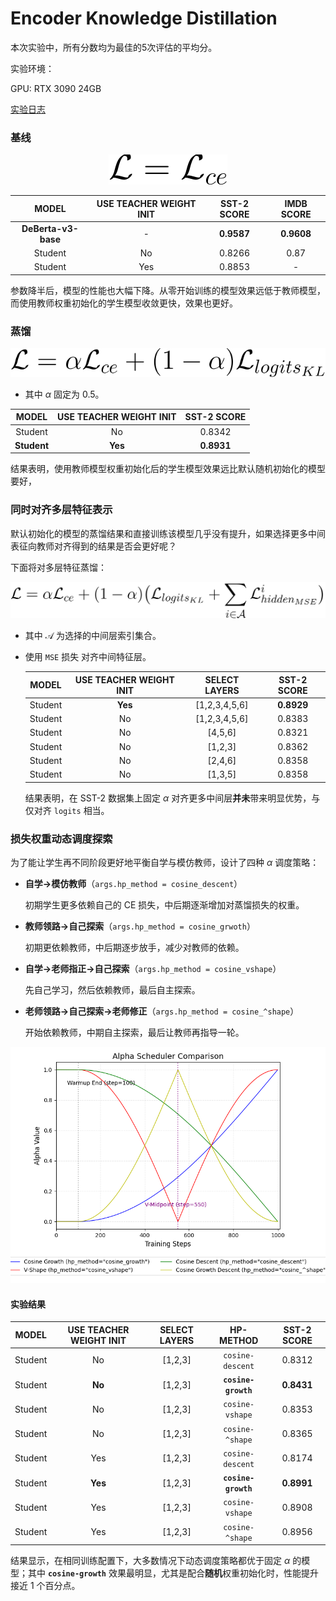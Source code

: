 # Encoder Knowledge Distillation



本次实验中，所有分数均为最佳的5次评估的平均分。

实验环境：

GPU: RTX 3090 24GB

[实验日志](https://swanlab.cn/@lxxing666/Knowledge-Distillation/overview)

### 基线

<div align="center">
  <img src="./figures/1.svg" alt="Loss formula">
</div>



|        MODEL        | USE TEACHER WEIGHT INIT | SST-2 SCORE | IMDB SCORE |
| :-----------------: | :---------------------: | :---------: | :--------: |
| **DeBerta-v3-base** |            -            | **0.9587**  | **0.9608** |
|       Student       |           No            |   0.8266    |    0.87    |
|       Student       |           Yes           |   0.8853    |     -      |

参数降半后，模型的性能也大幅下降。从零开始训练的模型效果远低于教师模型，而使用教师权重初始化的学生模型收敛更快，效果也更好。

### 蒸馏

<div align="center">
  <img src="./figures/2.svg" alt="Loss formula">
</div>

- 其中 $\alpha$ 固定为 0.5。

|    MODEL    | USE TEACHER WEIGHT INIT | SST-2 SCORE |
| :---------: | :---------------------: | :---------: |
|   Student   |           No            |   0.8342    |
| **Student** |         **Yes**         | **0.8931**  |

结果表明，使用教师模型权重初始化后的学生模型效果远比默认随机初始化的模型要好，

### 同时对齐多层特征表示

默认初始化的模型的蒸馏结果和直接训练该模型几乎没有提升，如果选择更多中间表征向教师对齐得到的结果是否会更好呢？

下面将对多层特征蒸馏：

<div align="center">
  <img src="./figures/3.svg" alt="Loss formula">
</div>


- 其中 $\mathcal{A}$ 为选择的中间层索引集合。

- 使用 `MSE` 损失 对齐中间特征层。

  |  MODEL  | USE TEACHER WEIGHT INIT | SELECT LAYERS | SST-2 SCORE |
  | :-----: | :---------------------: | :-----------: | :---------: |
  | Student |         **Yes**         | [1,2,3,4,5,6] | **0.8929**  |
  | Student |           No            | [1,2,3,4,5,6] |   0.8383    |
  | Student |           No            |    [4,5,6]    |   0.8321    |
  | Student |           No            |    [1,2,3]    |   0.8362    |
  | Student |           No            |    [2,4,6]    |   0.8358    |
  | Student |           No            |    [1,3,5]    |   0.8358    |
  
  结果表明，在 SST-2 数据集上固定 $\alpha$ 对齐更多中间层**并未**带来明显优势，与仅对齐 `logits` 相当。
  

### 损失权重动态调度探索

为了能让学生再不同阶段更好地平衡自学与模仿教师，设计了四种 $\alpha$ 调度策略：

- **自学$\rightarrow$模仿教师**（`args.hp_method = cosine_descent`）

  初期学生更多依赖自己的 CE 损失，中后期逐渐增加对蒸馏损失的权重。

- **教师领路$\rightarrow$自己探索**（`args.hp_method = cosine_grwoth`）

  初期更依赖教师，中后期逐步放手，减少对教师的依赖。

- **自学$\rightarrow$老师指正$\rightarrow$自己探索**（`args.hp_method = cosine_vshape`）

  先自己学习，然后依赖教师，最后自主探索。

- **老师领路$\rightarrow$自己探索$\rightarrow$老师修正**（`args.hp_method = cosine_^shape`）

  开始依赖教师，中期自主探索，最后让教师再指导一轮。

![alpha](./figures/alpha_schedule_comparison.png)

#### 实验结果

|  MODEL  | USE TEACHER WEIGHT INIT | SELECT LAYERS | HP-METHOD | SST-2 SCORE |
| :-----: | :----------: | :---------: | :-----: | :-----: |
| Student |     No      |   [1,2,3]   |   `cosine-descent`   |   0.8312   |
| Student |     **No**     | [1,2,3] | **`cosine-growth`** | **0.8431** |
| Student | No | [1,2,3] | `cosine-vshape` | 0.8353 |
| Student | No | [1,2,3] | `cosine-^shape` | 0.8365 |
| Student | Yes | [1,2,3] | `cosine-descent` | 0.8174 |
| Student | **Yes** | [1,2,3] | **`cosine-growth`** | **0.8991** |
| Student | Yes | [1,2,3] | `cosine-vshape` | 0.8908 |
| Student | Yes | [1,2,3] | `cosine-^shape` | 0.8956 |

结果显示，在相同训练配置下，大多数情况下动态调度策略都优于固定 $\alpha$ 的模型；其中 **`cosine-growth`** 效果最明显，尤其是配合**随机**权重初始化时，性能提升接近 1 个百分点。
